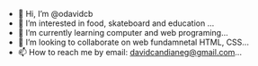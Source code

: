 - 👋 Hi, I’m @odavidcb
- 👀 I’m interested in food, skateboard and education ...
- 🌱 I’m currently learning computer and web programing...
- 💞️ I’m looking to collaborate on web fundamnetal HTML, CSS...
- 📫 How to reach me by email: davidcandianeg@gmail.com...

<!---
odavidcb/odavidcb is a ✨ special ✨ repository because its `README.md` (this file) appears on your GitHub profile.
You can click the Preview link to take a look at your changes.
--->
